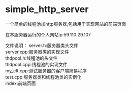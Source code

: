 # simple_http_server
一个简单的线程池加http服务器,包括用于实现网站的前端页面

在本服务器运行的个人网站ip:59.110.29.107

文件说明：
server.h:服务器类头文件  
server.cpp:服务器类的实现文件  
thdpool.h:线程池的头文件  
thdpool.cpp:线程池的实现文件  
my_clt.cpp:测试服务器的客户端简易程序  
test.cpp:服务器类和线程池类的实例化  
index:前端页面  

